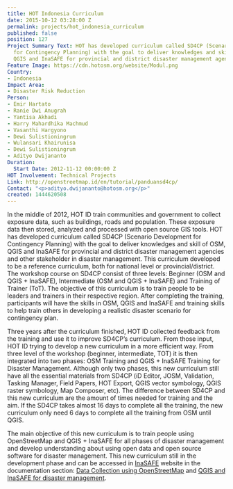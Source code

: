 ```yaml
---
title: HOT Indonesia Curriculum
date: 2015-10-12 03:28:00 Z
permalink: projects/hot_indonesia_curriculum
published: false
position: 127
Project Summary Text: HOT has developed curriculum called SD4CP (Scenario Development
  for Contingency Planning) with the goal to deliver knowledges and skill of OSM,
  QGIS and InaSAFE for provincial and district disaster management agencies
Feature Image: https://cdn.hotosm.org/website/Modul.png
Country:
- Indonesia
Impact Area:
- Disaster Risk Reduction
Person:
- Emir Hartato
- Ranie Dwi Anugrah
- Yantisa Akhadi
- Harry Mahardhika Machmud
- Vasanthi Hargyono
- Dewi Sulistioningrum
- Wulansari Khairunisa
- Dewi Sulistioningrum
- Adityo Dwijananto
Duration:
  Start Date: 2012-11-12 00:00:00 Z
HOT Involvement: Technical Projects
Link: http://openstreetmap.id/en/tutorial/panduansd4cp/
Contact: "<p>adityo.dwijananto@hotosm.org</p>"
created: 1444620508
---
```


<p>In the middle of 2012, HOT ID train communities and government to collect exposure data, such as buildings, roads and population. These exposure data then stored, analyzed and processed with open source GIS tools. HOT has developed curriculum called SD4CP (Scenario Development for Contingency Planning) with the goal to deliver knowledges and skill of OSM, QGIS and InaSAFE for provincial and district disaster management agencies and other stakeholder in disaster management. This curriculum developed to be a reference curriculum, both for national level or provincial/district. The workshop course on SD4CP consist of three levels: Beginner (OSM and QGIS + InaSAFE), Intermediate (OSM and QGIS + InaSAFE) and Training of Trainer (ToT). The objective of this curriculum is to train people to be leaders and trainers in their respective region. After completing the training, participants will have the skills in OSM, QGIS and InaSAFE and training skills to help train others in developing a realistic disaster scenario for contingency plan.</p><p>Three years after the curriculum finished, HOT ID collected feedback from the training and use it to improve SD4CP’s curriculum. From those input, HOT ID trying to develop a new curriculum in a more efficient way. From three level of the workshop (beginner, intermediate, TOT) it is then integrated into two phases: OSM Training and QGIS + InaSAFE Training for Disaster Management. Although only two phases, this new curriculum still have all the essential materials from SD4CP (iD Editor, JOSM, Validation, Tasking Manager, Field Papers, HOT Export, QGIS vector symbology, QGIS raster symbology, Map Composer, etc). The difference between SD4CP and this new curriculum are the amount of times needed for training and the aim. If the SD4CP takes almost 16 days to complete all the training, the new curriculum only need 6 days to complete all the training from OSM until QGIS.&nbsp;</p><p>The main objective of this new curriculum is to train people using OpenStreetMap and QGIS + InaSAFE for all phases of disaster management and develop understanding about using open data and open source software for disaster management. This new curriculum still in the development phase and can be accessed in <a href="http://inasafe.org/" target="_blank">InaSAFE</a> website in the documentation section: <a href="http://docs.inasafe.org/en/training/osm/index.html" target="_blank">Data Collection using OpenStreetMap</a> and <a href="http://docs.inasafe.org/en/training/qgis/index.html" target="_blank">QGIS and InaSAFE for disaster management</a>. &nbsp;</p><p>&nbsp;</p>
